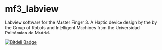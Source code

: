 mf3_labview
===========

Labview software for the Master Finger 3. A Haptic device design by the by the Group of Robots and Intelligent Machines from the Universidad Politécnica de Madrid.

[![Bitdeli Badge](https://d2weczhvl823v0.cloudfront.net/fsuarez6/mf3_labview/trend.png)](https://bitdeli.com/free "Bitdeli Badge")
